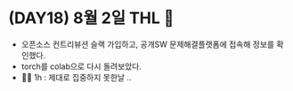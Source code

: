 # (DAY18) 8월 2일 THL 🤞

 - 오픈소스 컨트리뷰션 슬랙 가입하고, 공개SW 문제해결플랫폼에 접속해 정보를 확인했다.
 - torch를 colab으로 다시 돌려보았다.
 - 🏃‍♀️ 1h : 제대로 집중하지 못한날 ..
